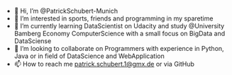 - 👋 Hi, I’m @PatrickSchubert-Munich
- 👀 I’m interested in sports, friends and programming in my sparetime
- 🌱 I’m currently learning DataScientist on Udacity and study @University Bamberg Economy ComputerScience with a small focus on BigData and DataSciense
- 💞️ I’m looking to collaborate on Programmers with experience in Python, Java or in field of DataScience and WebApplication
- 📫 How to reach me patrick.schubert.1@gmx.de or via GitHub

<!---
PatrickSchubert-Munich/PatrickSchubert-Munich is a ✨ special ✨ repository because its `README.md` (this file) appears on your GitHub profile.
You can click the Preview link to take a look at your changes.
--->

